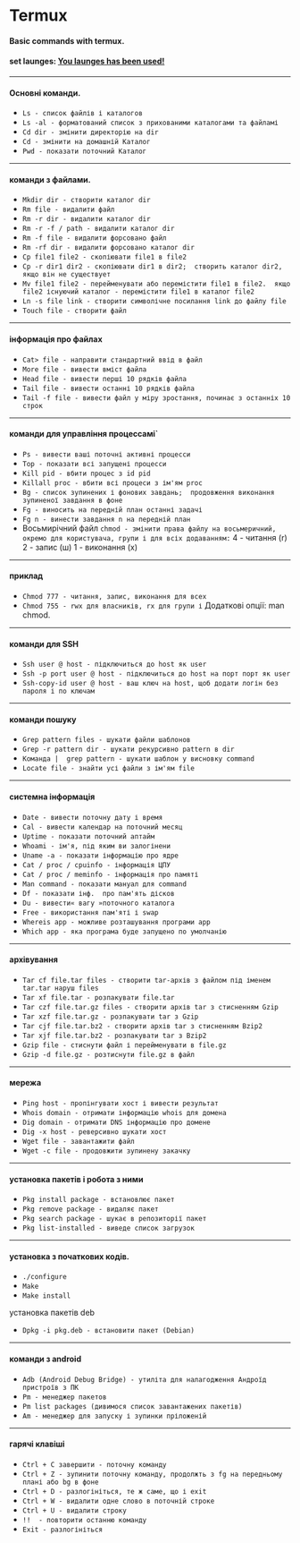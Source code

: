 # Termux
#### Basic commands with termux.
#### set launges: <a href="You launges has been used!">You launges has been used!</a>
---
  #### Основні команди.
  * `Ls - список файлів і каталогов`
  * `Ls -al - форматований список з прихованими каталогами та файламі`
  * `Cd dir - змінити директорію на dir`
  * `Cd - змінити на домашній Каталог`
  * `Pwd - показати поточний Каталог`

  ---
  #### команди з файлами.
  * `Mkdir dir - створити каталог dir`
  * `Rm file - видалити файл`
  * `Rm -r dir - видалити каталог dir`
  * `Rm -r -f / path - видалити каталог dir`
  * `Rm -f file - видалити форсовано файл`
  * `Rm -rf dir - видалити форсовано каталог dir`
  * `Cp file1 file2 - скопіювати file1 в file2`
  * `Cp -r dir1 dir2 - скопіювати dir1 в dir2;  створить каталог dir2, якщо він не существует`
  * `Mv file1 file2 - перейменувати або перемістити file1 в file2.  якщо file2 існуючий каталог - перемістити file1 в каталог file2`
  * `Ln -s file link - створити символічне посилання link до файлу file`
  * `Touch file - створити файл`

  ---
  #### інформація про файлах
  * `Cat> file - направити стандартний ввід в файл`
  * `More file - вивести вміст файла`
  * `Head file - вивести перші 10 рядків файла`
  * `Tail file - вивести останні 10 рядків файла`
  * `Tail -f file - вивести файл у міру зростання, починає з останніх 10 строк`

  ---
  #### команди для управління процессамі`
  * `Ps - вивести ваші поточні активні процесси`
  * `Top - показати всі запущені процесси`
  * `Kill pid - вбити процес з id pid`
  * `Killall proc - вбити всі процеси з ім'ям proc`
  * `Bg - список зупинених і фонових завдань;  продовження виконання зупиненої завдання в фоне`
  * `Fg - виносить на передній план останні задачі`
  * `Fg n - винести завдання n на передній план`
  * Восьмирічний файл `chmod - змінити права файлу на восьмеричний, окремо для користувача, групи і для всіх додаванням:`
  4 - читання (r)
  2 - запис (ш)
  1 - виконання (x)

  ---
  #### приклад
  * `Chmod 777 - читання, запис, виконання для всех`
  * `Chmod 755 - rwx для власників, rx для групи і`
  Додаткові опції: man chmod.

  ---
  #### команди для SSH

  * `Ssh user @ host - підключиться до host як user`
  * `Ssh -p port user @ host - підключиться до host на порт порт як user`
  * `Ssh-copy-id user @ host - ваш ключ на host, щоб додати логін без пароля і по ключам`

  ---
  #### команди пошуку
  * `Grep pattern files - шукати файли шаблонов`
  * `Grep -r pattern dir - шукати рекурсивно pattern в dir`
  * `Команда |  grep pattern - шукати шаблон у висновку command`
  * `Locate file - знайти усі файли з ім'ям file`

  ---
  #### системна інформація
  * `Date - вивести поточну дату і время`
  * `Cal - вивести календар на поточний месяц`
  * `Uptime - показати поточний аптайм`
  * `Whoami - ім'я, під яким ви залогінени`
  * `Uname -a - показати інформацію про ядре`
  * `Cat / proc / cpuinfo - інформація ЦПУ`
  * `Cat / proc / meminfo - інформація про памяті`
  * `Man command - показати мануал для command`
  * `Df - показати інф.  про пам'ять дісков`
  * `Du - вивести« вагу »поточного каталога`
  * `Free - використання пам'яті і swap`
  * `Whereis app - можливе розташування програми app`
  * `Which app - яка програма буде запущено по умолчанію`

  ---
  #### архівування
  * `Tar cf file.tar files - створити tar-архів з файлом під іменем tar.tar наруш files`
  * `Tar xf file.tar - розпакувати file.tar`
  * `Tar czf file.tar.gz files - створити архів tar з стисненням Gzip`
  * `Tar xzf file.tar.gz - розпакувати tar з Gzip`
  * `Tar cjf file.tar.bz2 - створити архів tar з стисненням Bzip2`
  * `Tar xjf file.tar.bz2 - розпакувати tar з Bzip2`
  * `Gzip file - стиснути файл і перейменувати в file.gz`
  * `Gzip -d file.gz - розтиснути file.gz в файл`

  ---
  #### мережа
  * `Ping host - пропінгувати хост і вивести результат`
  * `Whois domain - отримати інформацію whois для домена`
  * `Dig domain - отримати DNS інформацію про домене`
  * `Dig -x host - реверсивно шукати хост`
  * `Wget file - завантажити файл`
  * `Wget -c file - продовжити зупинену закачку`

  ---
  #### установка пакетів і робота з ними
  * `Pkg install package - встановлює пакет`
  * `Pkg remove package - видаляє пакет`
  * `Pkg search package - шукає в репозиторії пакет`
  * `Pkg list-installed - виведе список загрузок`

  ---
  #### установка з початкових кодів.
  * `./configure`
  * `Make`
  * `Make install`

  установка пакетів deb

  * `Dpkg -i pkg.deb - встановити пакет (Debian)`

  ---
  #### команди з android
  * `Adb (Android Debug Bridge) - утиліта для налагодження Андроїд пристроїв з ПК`
  * `Pm - менеджер пакетов`
  * `Pm list packages (дивимося список завантажених пакетів)`
  * `Am - менеджер для запуску і зупинки пріложеній`

  ---
  #### гарячі клавіші
  * `Ctrl + C завершити - поточну команду`
  * `Ctrl + Z - зупинити поточну команду, продолжть з fg на передньому плані або bg в фоне`
  * `Ctrl + D - разлогініться, те ж саме, що і exit`
  * `Ctrl + W - видалити одне слово в поточній строке`
  * `Ctrl + U - видалити строку`
  * `!!  - повторити останню команду`
  * `Exit - разлогініться`
